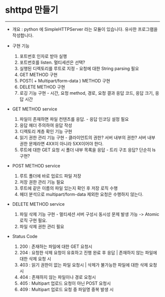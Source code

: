 # shttpd 만들기
---
- 개요 : python 에 SimpleHTTPServer 라는 모듈이 있습니다. 유사한 프로그램을 작성합니다.
- 구현 기능

  1. 포트번호 인자로 받아 실행
  2. 포트번호를 listen. 멀티세션은 선택?
  3. 실행된 디렉토리를 루트로 지정 - 요청에 대한 String parsing 필요
  4. GET METHOD 구현
  5. POST( + Multipart/form-data ) METHOD 구현
  6. DELETE METHOD 구현
  7. 로깅 기능 구현 - 시간, 요청 method, 경로, 요청 결과 응답 코드, 응답 크기, 응답 시간

- GET METHOD service
  
  1. 파일이 존재하면 파일 컨텐츠를 응답. - 응답 인코딩 설정 필요
  2. 응답 헤더 주의하여 응답 작성
  3. 디렉토리 계층 확인 기능 구현
  4. 읽기 권한 관리 기능 구현 - 클라이언트의 권한? 서버 내부의 권한? 서버 내부 권한 문제라면 4XX이 아니라 5XX이어야 한다.
  5. 루트에 대한 GET 요청 시 폴더 내부 목록을 응답 - 트리 구조 응답? 단순히 ls 구현?

- POST METHOD service

  1. 루트 폴더에 바로 업로드 파일 저장
  2. 저장 권한 관리 기능 필요
  3. 루트에 같은 이름의 파일 있는지 확인 후 저장 로직 수행
  4. 헤더 분석으로 multipart/form-data 제외한 요청은 수행하지 않는다.

- DELETE METHOD service

  1. 파일 삭제 기능 구현 - 멀티세션 서버 구성시 동시성 문제 발생 가능 -> Atomic 로직 구현 필요.
  2. 파일 삭제 권한 관리 필요

- Status Code

  1. 200 : 존재하는 파일에 대한 GET 요청시
  2. 204 : 요청한 삭제 요청이 유효하고 진행 완료 후 응답 | 존재하지 않는 파일에 대한 삭제 요청 시
  4. 403 : 읽기 권한이 없는 파일 요청시 | 삭제가 불가능한 파일에 대한 삭제 요청 시
  5. 404 : 존재하지 않는 파일이나 경로 요청시
  6. 405 : Multipart 업로드 요청이 아닌 POST 요청시
  7. 409 : Multipart 업로드 요청 중 파일명 중복 발생 시
